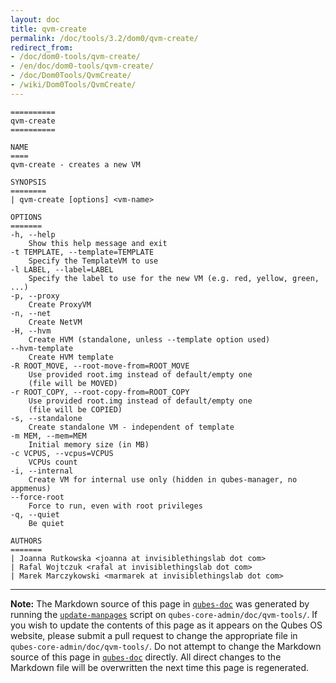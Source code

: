 ```yaml
---
layout: doc
title: qvm-create
permalink: /doc/tools/3.2/dom0/qvm-create/
redirect_from:
- /doc/dom0-tools/qvm-create/
- /en/doc/dom0-tools/qvm-create/
- /doc/Dom0Tools/QvmCreate/
- /wiki/Dom0Tools/QvmCreate/
---
```


```
==========
qvm-create
==========

NAME
====
qvm-create - creates a new VM

SYNOPSIS
========
| qvm-create [options] <vm-name>

OPTIONS
=======
-h, --help
    Show this help message and exit
-t TEMPLATE, --template=TEMPLATE
    Specify the TemplateVM to use
-l LABEL, --label=LABEL
    Specify the label to use for the new VM (e.g. red, yellow, green, ...)
-p, --proxy
    Create ProxyVM
-n, --net
    Create NetVM
-H, --hvm
    Create HVM (standalone, unless --template option used)
--hvm-template
    Create HVM template
-R ROOT_MOVE, --root-move-from=ROOT_MOVE
    Use provided root.img instead of default/empty one
    (file will be MOVED)
-r ROOT_COPY, --root-copy-from=ROOT_COPY
    Use provided root.img instead of default/empty one
    (file will be COPIED)
-s, --standalone
    Create standalone VM - independent of template
-m MEM, --mem=MEM
    Initial memory size (in MB)
-c VCPUS, --vcpus=VCPUS
    VCPUs count
-i, --internal
    Create VM for internal use only (hidden in qubes-manager, no appmenus)
--force-root
    Force to run, even with root privileges
-q, --quiet
    Be quiet
           
AUTHORS
=======
| Joanna Rutkowska <joanna at invisiblethingslab dot com>
| Rafal Wojtczuk <rafal at invisiblethingslab dot com>
| Marek Marczykowski <marmarek at invisiblethingslab dot com>

```

-----

**Note:** The Markdown source of this page in [`qubes-doc`] was generated by
running the [`update-manpages`] script on `qubes-core-admin/doc/qvm-tools/`.
If you wish to update the contents of this page as it appears on the Qubes OS
website, please submit a pull request to change the appropriate file in
`qubes-core-admin/doc/qvm-tools/`. Do not attempt to change the Markdown source
of this page in [`qubes-doc`] directly. All direct changes to the Markdown file will be
overwritten the next time this page is regenerated.

[`qubes-doc`]: https://github.com/QubesOS/qubes-doc/
[`update-manpages`]: https://github.com/QubesOS/qubesos.github.io/blob/master/_utils/update-manpages

